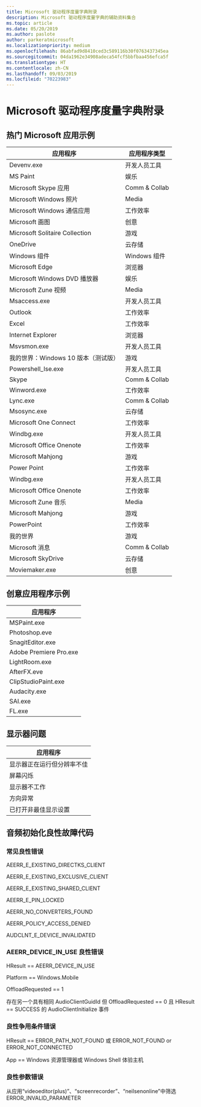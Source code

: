 ```yaml
---
title: Microsoft 驱动程序度量字典附录
description: Microsoft 驱动程序度量字典的辅助资料集合
ms.topic: article
ms.date: 05/20/2019
ms.author: paslote
author: parkeratmicrosoft
ms.localizationpriority: medium
ms.openlocfilehash: 86abfad9d8410ced3c589116b30f0763437345ea
ms.sourcegitcommit: 04da1962e34908adeca54fcf5bbfbaa456efca5f
ms.translationtype: HT
ms.contentlocale: zh-CN
ms.lasthandoff: 09/03/2019
ms.locfileid: "70223983"
---
```

# <a name="appendix-for-the-microsoft-driver-measure-dictionary"></a>Microsoft 驱动程序度量字典附录

## <a name="top-microsoft-apps-example"></a>热门 Microsoft 应用示例

|应用程序|应用程序类型|
|----|----|
|Devenv.exe|开发人员工具|
|MS Paint|娱乐|
|Microsoft Skype 应用|Comm & Collab|
|Microsoft Windows 照片|Media|
|Microsoft Windows 通信应用|工作效率|
|Microsoft 画图|创意|
|Microsoft Solitaire Collection|游戏|
|OneDrive|云存储|
|Windows 组件|Windows 组件|
|Microsoft Edge|浏览器|
|Microsoft Windows DVD 播放器|娱乐|
|Microsoft Zune 视频|Media|
|Msaccess.exe|开发人员工具|
|Outlook|工作效率|
|Excel|工作效率|
|Internet Explorer|浏览器|
|Msvsmon.exe|开发人员工具|
|我的世界：Windows 10 版本（测试版）|游戏|
|Powershell_Ise.exe|开发人员工具|
|Skype|Comm & Collab|
|Winword.exe|工作效率|
|Lync.exe|Comm & Collab|
|Msosync.exe|云存储|
|Microsoft One Connect|工作效率|
|Windbg.exe|开发人员工具|
|Microsoft Office Onenote|工作效率|
|Microsoft Mahjong|游戏|
|Power Point|工作效率|
|Windbg.exe|开发人员工具|
|Microsoft Office Onenote|工作效率|
|Microsoft Zune 音乐|Media|
|Microsoft Mahjong|游戏|
|PowerPoint|工作效率|
|我的世界|游戏|
|Microsoft 消息|Comm & Collab|
|Microsoft SkyDrive|云存储|
|Moviemaker.exe|创意|

## <a name="creative-applications-example"></a>创意应用程序示例

|应用程序|
|----|
|MSPaint.exe|
|Photoshop.eve|
|SnagitEditor.exe|
|Adobe Premiere Pro.exe|
|LightRoom.exe|
|AfterFX.eve|
|ClipStudioPaint.exe|
|Audacity.exe|
|SAI.exe|
|FL.exe|

## <a name="display-issues"></a>显示器问题

|应用程序|
|----|
|显示器正在运行但分辨率不佳|
|屏幕闪烁|
|显示器不工作|
|方向异常|
|已打开非最佳显示设置|

## <a name="audio-initialization-benign-failure-codes"></a>音频初始化良性故障代码

### <a name="common-benign-errors"></a>常见良性错误

AEERR_E_EXISTING_DIRECTKS_CLIENT

AEERR_E_EXISTING_EXCLUSIVE_CLIENT

AEERR_E_EXISTING_SHARED_CLIENT

AEERR_E_PIN_LOCKED

AEERR_NO_CONVERTERS_FOUND

AEERR_POLICY_ACCESS_DENIED

AUDCLNT_E_DEVICE_INVALIDATED

### <a name="aeerr_device_in_use-benign-errors"></a>AEERR_DEVICE_IN_USE 良性错误

HResult == AEERR_DEVICE_IN_USE

Platform == Windows.Mobile

OffloadRequested == 1

存在另一个具有相同 AudioClientGuidId 但 OffloadRequested == 0 且 HResult == SUCCESS 的 AudioClientInitialize 事件

### <a name="benign-race-condition-errors"></a>良性争用条件错误

HResult == ERROR_PATH_NOT_FOUND 或 ERROR_NOT_FOUND or ERROR_NOT_CONNECTED

App == Windows 资源管理器或 Windows Shell 体验主机

### <a name="benign-parameter-error"></a>良性参数错误

从应用“videoeditor(plus)”、“screenrecorder”、“neilsenonline”中筛选 ERROR_INVALID_PARAMETER
